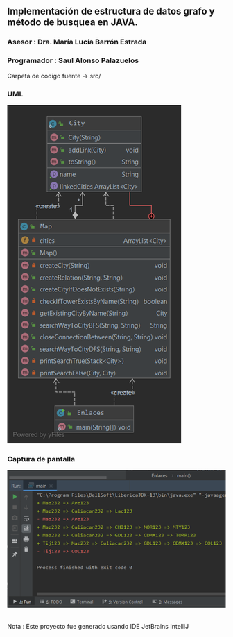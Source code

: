 ## Implementación de estructura de datos grafo y método de busquea en JAVA.

### Asesor : Dra. María Lucía Barrón Estrada
### Programador : Saul Alonso Palazuelos

Carpeta de codigo fuente -> src/ <br/>

### UML
![alt text](https://github.com/rosesby/EnlacesTorres/raw/ConsoleSimple/UML.png) 

### Captura de pantalla
![alt text](https://github.com/rosesby/EnlacesTorres/raw/ConsoleSimple/Capture.PNG) <br/><br/>

Nota : Este proyecto fue generado usando IDE JetBrains IntelliJ
